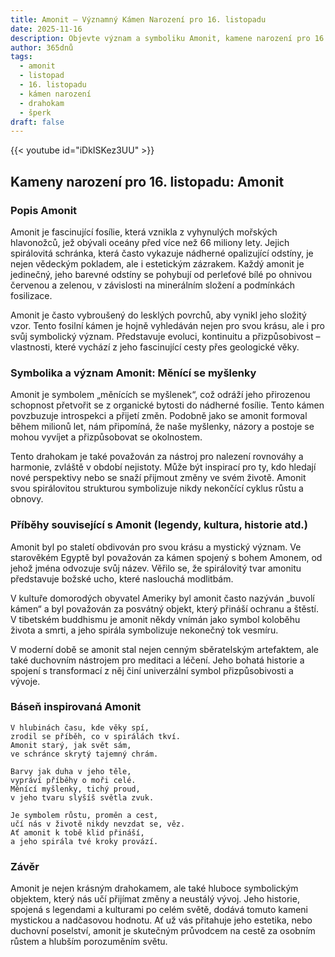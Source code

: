 ```yaml
---
title: Amonit – Významný Kámen Narození pro 16. listopadu
date: 2025-11-16
description: Objevte význam a symboliku Amonit, kamene narození pro 16. listopadu, který symbolizuje Měnící se myšlenky. Přečtěte si legendy a inspirující příběhy.
author: 365dnů
tags:
  - amonit
  - listopad
  - 16. listopadu
  - kámen narození
  - drahokam
  - šperk
draft: false
---
```


{{< youtube id="iDkISKez3UU" >}}

## Kameny narození pro 16. listopadu: Amonit

### Popis Amonit

Amonit je fascinující fosílie, která vznikla z vyhynulých mořských hlavonožců, jež obývali oceány před více než 66 miliony lety. Jejich spirálovitá schránka, která často vykazuje nádherné opalizující odstíny, je nejen vědeckým pokladem, ale i estetickým zázrakem. Každý amonit je jedinečný, jeho barevné odstíny se pohybují od perleťové bílé po ohnivou červenou a zelenou, v závislosti na minerálním složení a podmínkách fosilizace.

Amonit je často vybroušený do lesklých povrchů, aby vynikl jeho složitý vzor. Tento fosilní kámen je hojně vyhledáván nejen pro svou krásu, ale i pro svůj symbolický význam. Představuje evoluci, kontinuitu a přizpůsobivost – vlastnosti, které vychází z jeho fascinující cesty přes geologické věky.

### Symbolika a význam Amonit: Měnící se myšlenky

Amonit je symbolem „měnících se myšlenek“, což odráží jeho přirozenou schopnost přetvořit se z organické bytosti do nádherné fosílie. Tento kámen povzbuzuje introspekci a přijetí změn. Podobně jako se amonit formoval během milionů let, nám připomíná, že naše myšlenky, názory a postoje se mohou vyvíjet a přizpůsobovat se okolnostem.

Tento drahokam je také považován za nástroj pro nalezení rovnováhy a harmonie, zvláště v období nejistoty. Může být inspirací pro ty, kdo hledají nové perspektivy nebo se snaží přijmout změny ve svém životě. Amonit svou spirálovitou strukturou symbolizuje nikdy nekončící cyklus růstu a obnovy.

### Příběhy související s Amonit (legendy, kultura, historie atd.)

Amonit byl po staletí obdivován pro svou krásu a mystický význam. Ve starověkém Egyptě byl považován za kámen spojený s bohem Amonem, od jehož jména odvozuje svůj název. Věřilo se, že spirálovitý tvar amonitu představuje božské ucho, které naslouchá modlitbám.

V kultuře domorodých obyvatel Ameriky byl amonit často nazýván „buvolí kámen“ a byl považován za posvátný objekt, který přináší ochranu a štěstí. V tibetském buddhismu je amonit někdy vnímán jako symbol koloběhu života a smrti, a jeho spirála symbolizuje nekonečný tok vesmíru.

V moderní době se amonit stal nejen cenným sběratelským artefaktem, ale také duchovním nástrojem pro meditaci a léčení. Jeho bohatá historie a spojení s transformací z něj činí univerzální symbol přizpůsobivosti a vývoje.

### Báseň inspirovaná Amonit

```
V hlubinách času, kde věky spí,  
zrodil se příběh, co v spirálách tkví.  
Amonit starý, jak svět sám,  
ve schránce skrytý tajemný chrám.

Barvy jak duha v jeho těle,  
vypráví příběhy o moři celé.  
Měnící myšlenky, tichý proud,  
v jeho tvaru slyšíš světla zvuk.

Je symbolem růstu, proměn a cest,  
učí nás v životě nikdy nevzdat se, věz.  
Ať amonit k tobě klid přináší,  
a jeho spirála tvé kroky provází.
```

### Závěr

Amonit je nejen krásným drahokamem, ale také hluboce symbolickým objektem, který nás učí přijímat změny a neustálý vývoj. Jeho historie, spojená s legendami a kulturami po celém světě, dodává tomuto kameni mystickou a nadčasovou hodnotu. Ať už vás přitahuje jeho estetika, nebo duchovní poselství, amonit je skutečným průvodcem na cestě za osobním růstem a hlubším porozuměním světu.